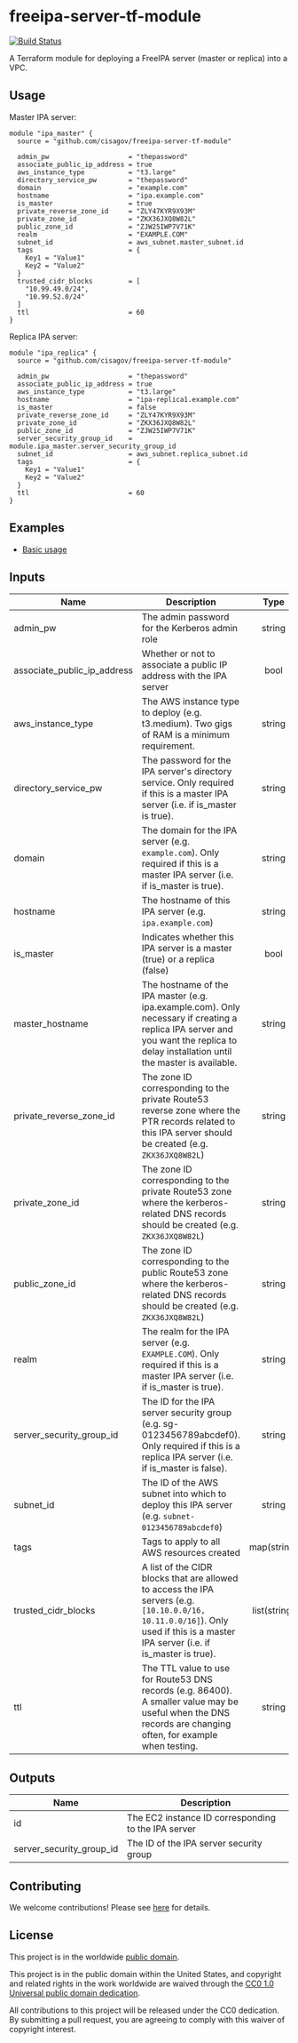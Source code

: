 # freeipa-server-tf-module #

[![Build Status](https://travis-ci.com/cisagov/freeipa-server-tf-module.svg?branch=develop)](https://travis-ci.com/cisagov/freeipa-server-tf-module)

A Terraform module for deploying a FreeIPA server (master or replica)
into a VPC.

## Usage ##

Master IPA server:

```hcl
module "ipa_master" {
  source = "github.com/cisagov/freeipa-server-tf-module"

  admin_pw                    = "thepassword"
  associate_public_ip_address = true
  aws_instance_type           = "t3.large"
  directory_service_pw        = "thepassword"
  domain                      = "example.com"
  hostname                    = "ipa.example.com"
  is_master                   = true
  private_reverse_zone_id     = "ZLY47KYR9X93M"
  private_zone_id             = "ZKX36JXQ8W82L"
  public_zone_id              = "ZJW25IWP7V71K"
  realm                       = "EXAMPLE.COM"
  subnet_id                   = aws_subnet.master_subnet.id
  tags                        = {
    Key1 = "Value1"
    Key2 = "Value2"
  }
  trusted_cidr_blocks         = [
    "10.99.49.0/24",
    "10.99.52.0/24"
  ]
  ttl                         = 60
}
```

Replica IPA server:

```hcl
module "ipa_replica" {
  source = "github.com/cisagov/freeipa-server-tf-module"

  admin_pw                    = "thepassword"
  associate_public_ip_address = true
  aws_instance_type           = "t3.large"
  hostname                    = "ipa-replica1.example.com"
  is_master                   = false
  private_reverse_zone_id     = "ZLY47KYR9X93M"
  private_zone_id             = "ZKX36JXQ8W82L"
  public_zone_id              = "ZJW25IWP7V71K"
  server_security_group_id    = module.ipa_master.server_security_group_id
  subnet_id                   = aws_subnet.replica_subnet.id
  tags                        = {
    Key1 = "Value1"
    Key2 = "Value2"
  }
  ttl                         = 60
}
```

## Examples ##

* [Basic usage](https://github.com/cisagov/freeipa-server-tf-module/tree/develop/examples/basic_usage)

## Inputs ##

| Name | Description | Type | Default | Required |
|------|-------------|:----:|:-------:|:--------:|
| admin_pw | The admin password for the Kerberos admin role | string | | yes |
| associate_public_ip_address | Whether or not to associate a public IP address with the IPA server | bool | `false` | no |
| aws_instance_type | The AWS instance type to deploy (e.g. t3.medium).  Two gigs of RAM is a minimum requirement. | string | `t3.medium` | no |
| directory_service_pw | The password for the IPA server's directory service.  Only required if this is a master IPA server (i.e. if is_master is true). | string | Empty string | no |
| domain | The domain for the IPA server (e.g. `example.com`).  Only required if this is a master IPA server (i.e. if is_master is true). | string | Empty string | no |
| hostname | The hostname of this IPA server (e.g. `ipa.example.com`) | string | | yes |
| is_master | Indicates whether this IPA server is a master (true) or a replica (false) | bool | | yes |
| master_hostname | The hostname of the IPA master (e.g. ipa.example.com).  Only necessary if creating a replica IPA server and you want the replica to delay installation until the master is available. | string | Empty string | no |
| private_reverse_zone_id | The zone ID corresponding to the private Route53 reverse zone where the PTR records related to this IPA server should be created (e.g. `ZKX36JXQ8W82L`) | string | | yes |
| private_zone_id | The zone ID corresponding to the private Route53 zone where the kerberos-related DNS records should be created (e.g. `ZKX36JXQ8W82L`) | string | | yes |
| public_zone_id | The zone ID corresponding to the public Route53 zone where the kerberos-related DNS records should be created (e.g. `ZKX36JXQ8W82L`) | string | Empty string | no |
| realm | The realm for the IPA server (e.g. `EXAMPLE.COM`).  Only required if this is a master IPA server (i.e. if is_master is true). | string | Empty string | no |
| server_security_group_id | The ID for the IPA server security group (e.g. sg-0123456789abcdef0).  Only required if this is a replica IPA server (i.e. if is_master is false). | string | Empty string | no |
| subnet_id | The ID of the AWS subnet into which to deploy this IPA server (e.g. `subnet-0123456789abcdef0`) | string | | yes |
| tags | Tags to apply to all AWS resources created | map(string) | `{}` | no |
| trusted_cidr_blocks | A list of the CIDR blocks that are allowed to access the IPA servers (e.g. `[10.10.0.0/16, 10.11.0.0/16]`).  Only used if this is a master IPA server (i.e. if is_master is true). | list(string) | `[]` | no |
| ttl | The TTL value to use for Route53 DNS records (e.g. 86400).  A smaller value may be useful when the DNS records are changing often, for example when testing. | string | `86400` | no |

## Outputs ##

| Name | Description |
|------|-------------|
| id | The EC2 instance ID corresponding to the IPA server |
| server_security_group_id | The ID of the IPA server security group |

## Contributing ##

We welcome contributions!  Please see [here](CONTRIBUTING.md) for
details.

## License ##

This project is in the worldwide [public domain](LICENSE).

This project is in the public domain within the United States, and
copyright and related rights in the work worldwide are waived through
the [CC0 1.0 Universal public domain
dedication](https://creativecommons.org/publicdomain/zero/1.0/).

All contributions to this project will be released under the CC0
dedication. By submitting a pull request, you are agreeing to comply
with this waiver of copyright interest.

